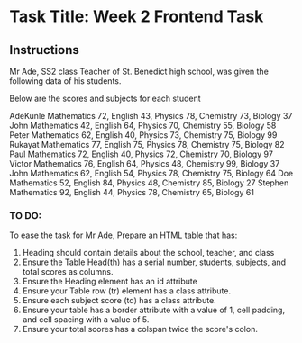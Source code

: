 # Task Title: Week 2 Frontend Task 

## Instructions

Mr Ade, SS2  class Teacher of St. Benedict high school, was given the following data of his students.

Below are the scores and subjects for each student

AdeKunle Mathematics 72, English 43, Physics 78, Chemistry 73, Biology 37
John     Mathematics 42, English 64, Physics 70, Chemistry 55, Biology 58
Peter    Mathematics 62, English 40, Physics 73, Chemistry 75, Biology 99
Rukayat  Mathematics 77, English 75, Physics 78, Chemistry 75, Biology 82
Paul     Mathematics 72, English 40, Physics 72, Chemistry 70, Biology 97
Victor   Mathematics 76, English 64, Physics 48, Chemistry 99, Biology 37
John     Mathematics 62, English 54, Physics 78, Chemistry 75, Biology 64
Doe      Mathematics 52, English 84, Physics 48, Chemistry 85, Biology 27
Stephen  Mathematics 92, English 44, Physics 78, Chemistry 65, Biology 61

### TO DO:
To ease the task for Mr Ade, Prepare an HTML table that has:

1. Heading should contain details about the school, teacher, and class
2. Ensure the Table Head(th) has a serial number, students, subjects, and total scores as columns.
3. Ensure the Heading element has an id attribute
4. Ensure your Table row (tr)  element has a class attribute.
5. Ensure each subject score (td) has a class attribute.
6. Ensure your table has a border attribute with a value of 1, cell padding, and cell spacing with a value of 5. 
7. Ensure your total scores has a colspan twice the score's colon.